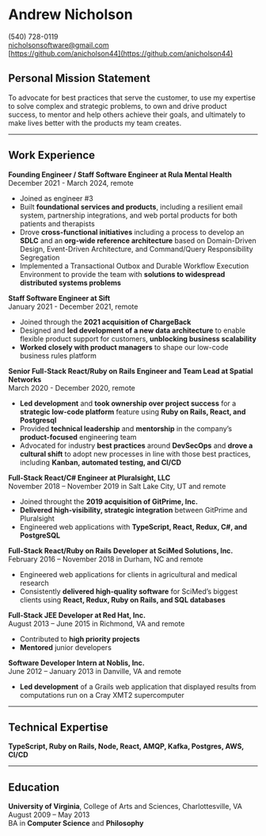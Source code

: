 # Andrew Nicholson
(540) 728-0119  
[nicholsonsoftware@gmail.com](nicholsonsoftware@gmail.com)  
[https://github.com/anicholson44](https://github.com/anicholson44)  

## Personal Mission Statement

To advocate for best practices that serve the customer, to use my expertise to solve complex and strategic problems, to own and drive product success, to mentor and help others achieve their goals, and ultimately to make lives better with the products my team creates.

--- 

## Work Experience  

**Founding Engineer / Staff Software Engineer at Rula Mental Health**  
December 2021 - March 2024, remote
* Joined as engineer #3
* Built **foundational services and products**, including a resilient email system, partnership integrations, and web portal products for both patients and therapists
* Drove **cross-functional initiatives** including a process to develop an **SDLC** and an **org-wide reference architecture** based on Domain-Driven Design, Event-Driven Architecture, and Command/Query Responsibility Segregation
* Implemented a Transactional Outbox and Durable Workflow Execution Environment to provide the team with **solutions to widespread distributed systems problems**


**Staff Software Engineer at Sift**  
January 2021 - December 2021, remote
* Joined through the **2021 acquisition of ChargeBack**
* Designed and **led development of a new data architecture** to enable flexible product support for customers, **unblocking business scalability**
* **Worked closely with product managers** to shape our low-code business rules platform


**Senior Full-Stack React/Ruby on Rails Engineer and Team Lead at Spatial Networks**  
March 2020 - December 2020, remote
* **Led development** and **took ownership over project success** for a **strategic low-code platform** feature using **Ruby on Rails, React, and Postgresql**
* Provided **technical leadership** and **mentorship** in the company’s **product-focused** engineering team
* Advocated for industry **best practices** around **DevSecOps** and **drove a cultural shift** to adopt new processes in line with those best practices, including **Kanban, automated testing, and CI/CD**


**Full-Stack React/C# Engineer at Pluralsight, LLC**  
November 2018 – November 2019 in Salt Lake City, UT and remote
* Joined throught the **2019 acquisition of GitPrime, Inc.**
* **Delivered high-visibility, strategic integration** between GitPrime and Pluralsight
* Engineered web applications with **TypeScript, React, Redux, C#, and PostgreSQL**


**Full-Stack React/Ruby on Rails Developer at SciMed Solutions, Inc.**  
February 2016 – November 2018 in Durham, NC and remote
* Engineered web applications for clients in agricultural and medical research 
* Consistently **delivered high-quality software** for SciMed’s biggest clients using **React, Redux, Ruby on Rails, and SQL databases**


**Full-Stack JEE Developer at Red Hat, Inc.**  
August 2013 – June 2015 in Richmond, VA and remote
* Contributed to **high priority projects**
* **Mentored** junior developers


**Software Developer Intern at Noblis, Inc.**  
June 2012 – January 2013 in Danville, VA and remote
* **Led development** of a Grails web application that displayed results from computations run on a Cray XMT2 supercomputer

---

## Technical Expertise  

**TypeScript, Ruby on Rails, Node, React, AMQP, Kafka, Postgres, AWS, CI/CD**

---

## Education
**University of Virginia**, College of Arts and Sciences, Charlottesville, VA  
August 2009 – May 2013  
BA in **Computer Science** and **Philosophy**  
